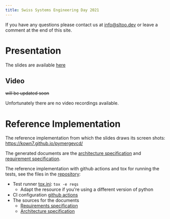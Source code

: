 ```yaml
---
title: Swiss Systems Engineering Day 2021
---
```



If you have any questions please contact us at <info@sltoo.dev> or leave a
comment at the end of this site.

# Presentation

The slides are available [here](../../../assets/rmtoo-Traceability.pdf)

## Video

~~will be updated soon~~

Unfortunately there are no video recordings available.

# Reference Implementation

The reference implementation from which the slides draws its screen 
shots: <https://kown7.github.io/pymergevcd/>

The generated documents are the
[architecture specification](https://kown7.github.io/pymergevcd/#architecture)
and 
[requirement specification](https://kown7.github.io/pymergevcd/#requirements).


The reference implementation with github actions and tox for 
running the tests, see the files in the [repository](https://github.com/kown7/pymergevcd):

* Test runner [tox.ini](https://github.com/kown7/pymergevcd/blob/master/tox.ini): `tox -e reqs`
    * Adapt the resource if you're using a different version of python
* CI configuration [github actions](https://github.com/kown7/pymergevcd/blob/master/.github/workflows/main.yml)
* The sources for the documents
    * [Requirements specification](https://github.com/kown7/pymergevcd/tree/master/docs/arch)
    * [Architecture specification](https://github.com/kown7/pymergevcd/tree/master/docs/requirements)


